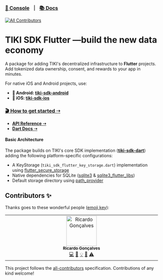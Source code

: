 ### [🍍 Console](https://console.mytiki.com) &nbsp; ⏐ &nbsp; [📚 Docs](https://docs.mytiki.com)
<!-- ALL-CONTRIBUTORS-BADGE:START - Do not remove or modify this section -->
[![All Contributors](https://img.shields.io/badge/all_contributors-1-orange.svg?style=flat-square)](#contributors-)
<!-- ALL-CONTRIBUTORS-BADGE:END -->

# TIKI SDK Flutter —build the new data economy

A package for adding TIKI's decentralized infrastructure to **Flutter** projects. Add tokenized data
ownership, consent, and rewards to your app in minutes.

For native iOS and Android projects, use:

- **🤖 Android: [tiki-sdk-android](https://github.com/tiki/tiki-sdk-android)**
- **🍎 iOS: [tiki-sdk-ios](https://github.com/tiki/tiki-sdk-ios)**

### [🎬 How to get started ➝](https://docs.mytiki.com/docs/tiki-sdk-flutter-getting-started)

- **[API Reference ➝](https://docs.mytiki.com/reference/tiki-sdk-flutter-tiki-sdk-flutter-builder)**
- **[Dart Docs ➝](https://pub.dev/documentation/tiki_sdk_flutter/latest/)**

#### Basic Architecture

The package builds on TIKI's core SDK
implementation (**[tiki-sdk-dart](https://github.com/tiki/tiki-sdk-dart)**) adding the following
platform-specific configurations:

- A KeyStorage (`tiki_sdk_flutter_key_storage.dart`) implementation
  using [flutter_secure_storage](https://pub.dev/packages/flutter_secure_storage)
- Native dependencies for SQLite ([sqlite3](https://pub.dev/packages/sqlite3)
  & [sqlite3_flutter_libs](https://pub.dev/packages/sqlite3_flutter_libs))
- Default storage directory using [path_provider](https://pub.dev/packages/path_provider)

## Contributors ✨

Thanks goes to these wonderful people ([emoji key](https://allcontributors.org/docs/en/emoji-key)):

<!-- ALL-CONTRIBUTORS-LIST:START - Do not remove or modify this section -->
<!-- prettier-ignore-start -->
<!-- markdownlint-disable -->
<table>
  <tbody>
    <tr>
      <td align="center" valign="top" width="14.28%"><a href="https://www.linkedin.com/in/ricardolg/"><img src="https://avatars.githubusercontent.com/u/8357343?v=4?s=100" width="100px;" alt="Ricardo Gonçalves"/><br /><sub><b>Ricardo Gonçalves</b></sub></a><br /><a href="https://github.com/tiki/tiki-sdk-flutter/commits?author=ricardobrg" title="Code">💻</a> <a href="https://github.com/tiki/tiki-sdk-flutter/commits?author=ricardobrg" title="Documentation">📖</a> <a href="#example-ricardobrg" title="Examples">💡</a> <a href="#maintenance-ricardobrg" title="Maintenance">🚧</a> <a href="https://github.com/tiki/tiki-sdk-flutter/commits?author=ricardobrg" title="Tests">⚠️</a></td>
    </tr>
  </tbody>
</table>

<!-- markdownlint-restore -->
<!-- prettier-ignore-end -->

<!-- ALL-CONTRIBUTORS-LIST:END -->

This project follows the [all-contributors](https://github.com/all-contributors/all-contributors) specification. Contributions of any kind welcome!
